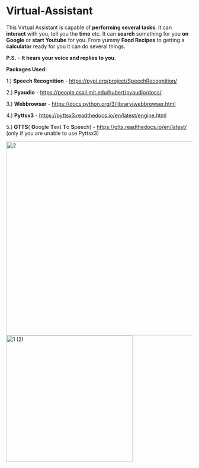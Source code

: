 # Virtual-Assistant

This Virtual Assistant is capable of __performing several tasks__. It can __interact__ with you, tell you the __time__ etc.
It can __search__ something for you __on Google__ or __start Youtube__ for you. From yummy __Food Recipes__ to getting a __calculator__ ready for you it can do several things.

__P.S.__ - __It hears your voice and replies to you.__



__Packages Used:__

1.) __Speech Recognition__ - https://pypi.org/project/SpeechRecognition/

2.) __Pyaudio__ - https://people.csail.mit.edu/hubert/pyaudio/docs/

3.) __Webbrowser__ - https://docs.python.org/3/library/webbrowser.html

4.) __Pyttsx3__ - https://pyttsx3.readthedocs.io/en/latest/engine.html

5.) __GTTS__( **G**oogle **T**ext **T**o **S**peech) - https://gtts.readthedocs.io/en/latest/ (only if you are unable to use Pyttsx3)

<img width="522" alt="2" src="https://user-images.githubusercontent.com/72192238/96364344-ea8f0300-1157-11eb-8cbe-cbfb54eee879.PNG">

<img width="341" alt="1 (2)" src="https://user-images.githubusercontent.com/72192238/96364367-275afa00-1158-11eb-8d1c-8a1ac561e448.PNG">
